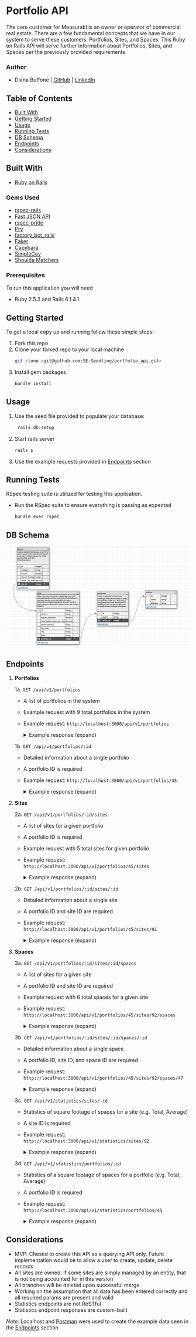 # Portfolio API
The core customer for Measurabl is an owner or operator of commercial real estate. There are a few fundamental concepts that we have in our system to serve these customers: Portfolios, Sites, and Spaces.
This Ruby on Rails API will serve further information about Portfolios, Sites, and Spaces per the previously provided requirements.

### Author
- Diana Buffone | [GitHub](https://github.com/Diana20920) |
  [LinkedIn](https://www.linkedin.com/in/dianabuffone/)

## Table of Contents
  - [Built With](#built-with)
  - [Getting Started](#getting-started)
  - [Usage](#usage)
  - [Running Tests](#running-tests)
  - [DB Schema](#db-schema)
  - [Endpoints](#endpoints)
  - [Considerations](#considerations)

## Built With

* [Ruby on Rails](https://rubyonrails.org)

### Gems Used
  - [rspec-rails](https://github.com/rspec/rspec-rails)
  - [Fast JSON API](https://github.com/Netflix/fast_jsonapi)
  - [rspec-pride](https://github.com/ferrous26/rspec-pride)
  - [Pry](https://pry.github.io/)
  - [factory_bot_rails](https://github.com/thoughtbot/factory_bot_rails)
  - [Faker](https://github.com/faker-ruby/faker)
  - [Capybara](https://github.com/teamcapybara/capybara)
  - [SimpleCov](https://github.com/simplecov-ruby/simplecov)
  - [Shoulda Matchers](https://github.com/thoughtbot/shoulda-matchers)

### Prerequisites

To run this application you will need
* Ruby 2.5.3 and Rails 6.1.4.1

## Getting Started

To get a local copy up and running follow these simple steps:
1. Fork this repo
2. Clone your forked repo to your local machine
   ```sh
   git clone <git@github.com:SE-Seedling/portfolio_api.git>
   ```
3. Install gem packages
   ```sh
   bundle install
   ```

## Usage
   1. Use the seed file provided to populate your database:
       ```sh
        rails db:setup
       ```
   2. Start rails server
       ```sh
       rails s
       ```
   3. Use the example requests provided in [Endpoints](#endpoints) section

## Running Tests
RSpec testing suite is utilized for testing this application.
- Run the RSpec suite to ensure everything is passing as expected
  ```sh
  bundle exec rspec
  ```

## DB Schema
![](assets/README-8aee3db8.png)

## Endpoints
1. **Portfolios**

    1a. `GET /api/v1/portfolios`
      - A list of portfolios in the system
      - Example request with 9 total portfolios in the system
      - Example request: `http://localhost:3000/api/v1/portfolios`

        <details>
        <summary> Example response (expand) </summary>

        ```json
        {
            "data": [
                {
                    "id": "37",
                    "type": "portfolio",
                    "attributes": {
                        "region": "Longwaters"
                    }
                },
                {
                    "id": "38",
                    "type": "portfolio",
                    "attributes": {
                        "region": "Osgrey of Standfast"
                    }
                },
                {
                    "id": "39",
                    "type": "portfolio",
                    "attributes": {
                        "region": "Torrent of Littlesister"
                    }
                },
                {
                    "id": "40",
                    "type": "portfolio",
                    "attributes": {
                        "region": "Baelish of Harrenhal"
                    }
                },
                {
                    "id": "41",
                    "type": "portfolio",
                    "attributes": {
                        "region": "Toyne"
                    }
                },
                {
                    "id": "42",
                    "type": "portfolio",
                    "attributes": {
                        "region": "Grey"
                    }
                },
                {
                    "id": "43",
                    "type": "portfolio",
                    "attributes": {
                        "region": "Peasebury of Poddingfield"
                    }
                },
                {
                    "id": "44",
                    "type": "portfolio",
                    "attributes": {
                        "region": "Shepherd"
                    }
                },
                {
                    "id": "45",
                    "type": "portfolio",
                    "attributes": {
                        "region": "Butterwell"
                    }
                }
            ]
        }
        ```
        </details>

    1b. `GET /api/v1/portfolios/:id`
      - Detailed information about a single portfolio
      - A portfolio ID is required
      - Example request: `http://localhost:3000/api/v1/portfolios/45`

        <details>
        <summary>Example response (expand) </summary>

        ```json
        {
            "data": {
                "id": "45",
                "type": "portfolio_details",
                "attributes": {
                    "region": "Butterwell",
                    "total_sqft": 19098921.6,
                    "entity_id": 25
                }
            }
        }
        ```
        </details>

2. **Sites**

    2a. `GET /api/v1/portfolios/:id/sites`
      - A list of sites for a given portfolio
      - A portfolio ID is required
      - Example request with 5 total sites for given portfolio
      - Example request: `http://localhost:3000/api/v1/portfolios/45/sites`

        <details>
        <summary>Example response (expand) </summary>

        ```json
        {
            "data": [
                {
                    "id": "88",
                    "type": "site",
                    "attributes": {
                        "name": "Gembucket",
                        "portfolio_id": 45
                    }
                },
                {
                    "id": "89",
                    "type": "site",
                    "attributes": {
                        "name": "Trippledex",
                        "portfolio_id": 45
                    }
                },
                {
                    "id": "90",
                    "type": "site",
                    "attributes": {
                        "name": "Vagram",
                        "portfolio_id": 45
                    }
                },
                {
                    "id": "91",
                    "type": "site",
                    "attributes": {
                        "name": "Asoka",
                        "portfolio_id": 45
                    }
                },
                {
                    "id": "92",
                    "type": "site",
                    "attributes": {
                        "name": "Hatity",
                        "portfolio_id": 45
                    }
                }
            ]
        }
        ```
        </details>

    2b. `GET /api/v1/portfolios/:id/sites/:id`
      - Detailed information about a single site
      - A portfolio ID and site ID are required
      - Example request: `http://localhost:3000/api/v1/portfolios/45/sites/91`

        <details>
        <summary>Example response (expand) </summary>

        ```json
        {
            "data": {
                "id": "91",
                "type": "site_details",
                "attributes": {
                    "name": "Asoka",
                    "street_address": "268 Kihn Station",
                    "city": "Gildafort",
                    "state": "New Mexico",
                    "zip_code": "79509-7692",
                    "spaces_available": false,
                    "total_dollar_value_per_sqft": "35636.08",
                    "portfolio_id": 45
                }
            }
        }
        ```
        </details>

3. **Spaces**

    3a. `GET /api/v1/portfolios/:id/sites/:id/spaces`
      - A list of sites for a given site
      - A portfolio ID and site ID are required
      - Example request with 6 total spaces for a given site
      - Example request: `http://localhost:3000/api/v1/portfolios/45/sites/92/spaces`

        <details>
        <summary>Example response (expand) </summary>

        ```json
        {
            "data": [
                {
                    "id": "45",
                    "type": "space",
                    "attributes": {
                        "category": "Becco",
                        "site_id": 92
                    }
                },
                {
                    "id": "46",
                    "type": "space",
                    "attributes": {
                        "category": "Allesandro's",
                        "site_id": 92
                    }
                },
                {
                    "id": "47",
                    "type": "space",
                    "attributes": {
                        "category": "Phoebe's Apartment",
                        "site_id": 92
                    }
                },
                {
                    "id": "48",
                    "type": "space",
                    "attributes": {
                        "category": "15 Yemen Road, Yemen",
                        "site_id": 92
                    }
                },
                {
                    "id": "49",
                    "type": "space",
                    "attributes": {
                        "category": "Monica and Chandler's House",
                        "site_id": 92
                    }
                },
                {
                    "id": "50",
                    "type": "space",
                    "attributes": {
                        "category": "Phoebe's Apartment",
                        "site_id": 92
                    }
                }
            ]
        }
        ```
        </details>

    3b. `GET /api/v1/portfolios/:id/sites/:id/spaces/:id`
      - Detailed information about a single space
      - A portfolio ID, site ID, and space ID are required
      - Example request: `http://localhost:3000/api/v1/portfolios/45/sites/92/spaces/47`

        <details>
        <summary>Example response (expand) </summary>

        ```json
        {
            "data": {
                "id": "47",
                "type": "space_details",
                "attributes": {
                    "category": "Phoebe's Apartment",
                    "vacant": false,
                    "square_footage": 387.6,
                    "dollar_per_sqft": "29.17",
                    "site_id": 92
                }
            }
        }
        ```
        </details>

    3c. `GET /api/v1/statistics/sites/:id`
      - Statistics of square footage of spaces for a site (e.g. Total, Average)
      - A site ID is required
      - Example request: `http://localhost:3000/api/v1/statistics/sites/92`

        <details>
        <summary>Example response (expand) </summary>

        ```json
        {
            "site_id": 92,
            "name": "Hatity",
            "total_spaces": 6,
            "total_sqft": 3085.8,
            "average_sqft": 514.3
        }
        ```
        </details>

    3d. `GET /api/v1/statistics/portfolios/:id`
      - Statistics of a square footage of spaces for a portfolio (e.g. Total, Average)
      - A portfolio ID is required
      - Example request: `http://localhost:3000/api/v1/statistics/portfolios/45`

        <details>
        <summary>Example response (expand) </summary>

        ```json
        {
            "portfolio_id": 45,
            "region": "Butterwell",
            "total_spaces": 10,
            "total_sqft": 5315.4,
            "average_sqft": 531.54
        }
        ```
        </details>

## Considerations
- MVP: Chosed to create this API as a querying API only. Future implementation would be to allow a user to create, update, delete records
- All sites are owned. If some sites are simply managed by an entity, that is not being accounted for in this version
- All branches will be deleted upon successful merge
- Working on the assumption that all data has been entered correctly and all required params are present and valid
- Statistics endpoints are not ReSTful
- Statistics endpoint responses are custom-built

*Note:* Localhost and [Postman](https://www.postman.com/) were used to create the example data seen in the [Endpoints](#endpoints) section
